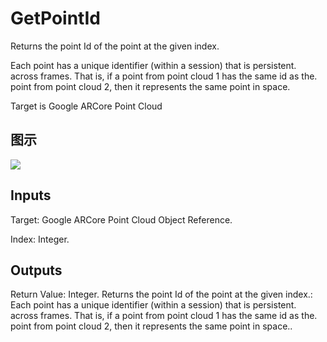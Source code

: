 # GetPointId

Returns the point Id of the point at the given index.

Each point has a unique identifier (within a session) that is persistent. across frames. That is, if a point from point cloud 1 has the same id as the. point from point cloud 2, then it represents the same point in space.

Target is Google ARCore Point Cloud

## 图示

![]($-20221218-19150137.png)

## Inputs

Target: Google ARCore Point Cloud Object Reference.

Index: Integer.  

## Outputs

Return Value: Integer. Returns the point Id of the point at the given index.: Each point has a unique identifier (within a session) that is persistent. across frames. That is, if a point from point cloud 1 has the same id as the. point from point cloud 2, then it represents the same point in space..

